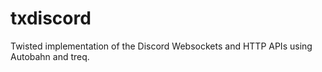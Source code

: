 # txdiscord
Twisted implementation of the Discord Websockets and HTTP APIs using Autobahn and treq.
